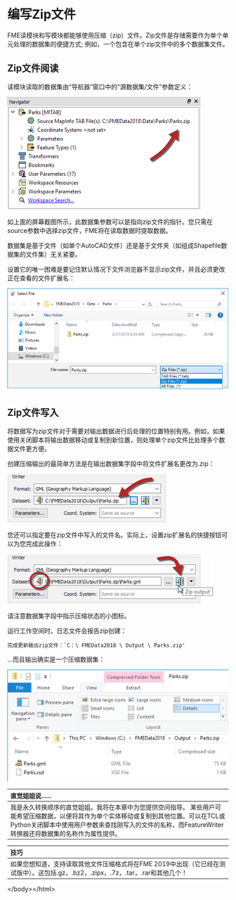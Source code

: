 # 编写Zip文件

FME读模块和写模块都能够使用压缩（zip）文件。Zip文件是存储需要作为单个单元处理的数据集的便捷方式; 例如，一个包含在单个zip文件中的多个数据集文件。

## Zip文件阅读

读模块读取的数据集由“导航器”窗口中的“源数据集/文件”参数定义：

[![](../.gitbook/assets/img3.000.zipfilereader.png)](https://github.com/safesoftware/FMETraining/blob/Desktop-Advanced-2018/DesktopAdvanced3AdvancedR%2BW/Images/Img3.000.ZipFileReader.png)

如上面的屏幕截图所示，此数据集参数可以是指向zip文件的指针。您只需在source参数中选择zip文件，FME将在读取数据时提取数据。

数据集是基于文件（如单个AutoCAD文件）还是基于文件夹（如组成Shapefile数据集的文件集）无关紧要。

设置它的唯一困难是要记住默认情况下文件浏览器不显示zip文件，并且必须更改正在查看的文件扩展名：

[![](../.gitbook/assets/img3.001.zipfilebrowsedataset.png)](https://github.com/safesoftware/FMETraining/blob/Desktop-Advanced-2018/DesktopAdvanced3AdvancedR%2BW/Images/Img3.001.ZipFileBrowseDataset.png)

## Zip文件写入

将数据写为zip文件对于需要对输出数据进行后处理的位置特别有用。例如，如果使用关闭脚本将输出数据移动或复制到新位置，则处理单个zip文件比处理多个数据文件更方便。

创建压缩输出的最简单方法是在输出数据集字段中将文件扩展名更改为.zip：

[![](../.gitbook/assets/img3.002.zipfileextension.png)](https://github.com/safesoftware/FMETraining/blob/Desktop-Advanced-2018/DesktopAdvanced3AdvancedR%2BW/Images/Img3.002.ZipFileExtension.png)

您还可以指定要在zip文件中写入的文件名。实际上，设置zip扩展名的快捷按钮可以为您完成此操作：

[![](../.gitbook/assets/img3.003.zipdatasetbutton.png)](https://github.com/safesoftware/FMETraining/blob/Desktop-Advanced-2018/DesktopAdvanced3AdvancedR%2BW/Images/Img3.003.ZipDatasetButton.png)

请注意数据集字段中指示压缩状态的小图标。

运行工作空间时，日志文件会报告zip创建：

```text
完成更新输出zip文件：`C：\ FMEData2018 \ Output \ Parks.zip'
```

...而且输出确实是一个压缩数据集：

[![](../.gitbook/assets/img3.004.zippedoutputdataset.png)](https://github.com/safesoftware/FMETraining/blob/Desktop-Advanced-2018/DesktopAdvanced3AdvancedR%2BW/Images/Img3.004.ZippedOutputDataset.png)

|  直觉姐姐说...... |
| :--- |
|  我是永久转换顺序的直觉姐姐。我将在本章中为您提供空间指导。  某些用户可能希望压缩数据，以便将其作为单个实体移动或复制到其他位置。可以在TCL或Python关闭脚本中使用用户参数来查找刚写入的文件的名称，而FeatureWriter转换器还将数据集的名称作为属性提供。 |

|  技巧 |
| :--- |
|  如果您想知道，支持读取其他文件压缩格式将在FME 2019中出现（它已经在测试版中）。这包括.gz，.bz2，.zipx，.7z，.tar，.rar和其他几个！ |

&lt;/body&gt;&lt;/html&gt;

